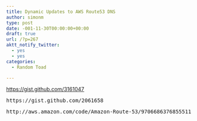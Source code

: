 ```yaml
---
title: Dynamic Updates to AWS Route53 DNS
author: simonm
type: post
date: -001-11-30T00:00:00+00:00
draft: true
url: /?p=267
aktt_notify_twitter:
  - yes
  - yes
categories:
  - Random Toad

---
```

https://gist.github.com/3161047

<pre>https://gist.github.com/2061658</pre>

<pre>http://aws.amazon.com/code/Amazon-Route-53/9706686376855511</pre>